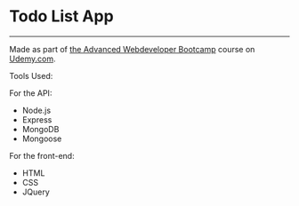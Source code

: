 # Todo List App
---
Made as part of [the Advanced Webdeveloper Bootcamp](https://www.udemy.com/the-advanced-web-developer-bootcamp/) course on [Udemy.com](https://www.udemy.com).

Tools Used:

For the API:

* Node.js
* Express
* MongoDB
* Mongoose

For the front-end:

* HTML
* CSS
* JQuery